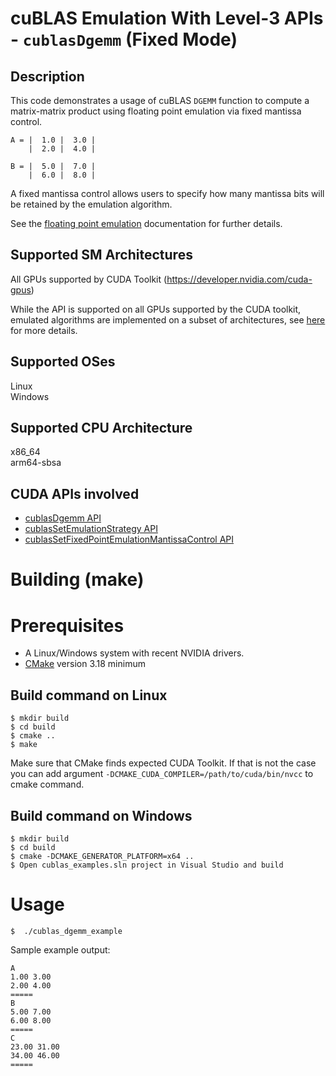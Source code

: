 # cuBLAS Emulation With Level-3 APIs - `cublasDgemm` (Fixed Mode)

## Description

This code demonstrates a usage of cuBLAS `DGEMM` function to compute a matrix-matrix product using floating point emulation via fixed mantissa control.

```
A = |  1.0 |  3.0 |
    |  2.0 |  4.0 |

B = |  5.0 |  7.0 |
    |  6.0 |  8.0 |
```

A fixed mantissa control allows users to specify how many mantissa bits will be retained by the emulation algorithm.

See the [floating point emulation](https://docs.nvidia.com/cuda/cublas/index.html#floating-point-emulation) documentation for further details.

## Supported SM Architectures

All GPUs supported by CUDA Toolkit (https://developer.nvidia.com/cuda-gpus)

While the API is supported on all GPUs supported by the CUDA toolkit, emulated algorithms are implemented on a subset of architectures, see [here](https://docs.nvidia.com/cuda/cublas/#floating-point-emulation-support-overview) for more details.

## Supported OSes

Linux  
Windows

## Supported CPU Architecture

x86_64  
arm64-sbsa

## CUDA APIs involved
- [cublasDgemm API](https://docs.nvidia.com/cuda/cublas/index.html#cublasdgemm)
- [cublasSetEmulationStrategy API](https://docs.nvidia.com/cuda/cublas/index.html#cublassetemulationstrategy)
- [cublasSetFixedPointEmulationMantissaControl API](https://docs.nvidia.com/cuda/cublas/index.html#cublassetfixedpointemulationmantissacontrol)

# Building (make)

# Prerequisites
- A Linux/Windows system with recent NVIDIA drivers.
- [CMake](https://cmake.org/download) version 3.18 minimum

## Build command on Linux
```
$ mkdir build
$ cd build
$ cmake ..
$ make
```
Make sure that CMake finds expected CUDA Toolkit. If that is not the case you can add argument `-DCMAKE_CUDA_COMPILER=/path/to/cuda/bin/nvcc` to cmake command.

## Build command on Windows
```
$ mkdir build
$ cd build
$ cmake -DCMAKE_GENERATOR_PLATFORM=x64 ..
$ Open cublas_examples.sln project in Visual Studio and build
```

# Usage
```
$  ./cublas_dgemm_example
```

Sample example output:

```
A
1.00 3.00
2.00 4.00
=====
B
5.00 7.00
6.00 8.00
=====
C
23.00 31.00
34.00 46.00
=====
```
